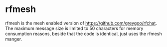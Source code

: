 # rfmesh
rfmesh is the mesh enabled version of https://github.com/greygoo/rfchat. The maximum message size is limited to 50 characters for memory consumption reasons, beside that the code is identical, just uses the rfmesh manger.
